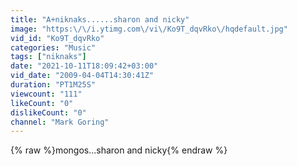 ```yaml
---
title: "A+niknaks......sharon and nicky"
image: "https:\/\/i.ytimg.com\/vi\/Ko9T_dqvRko\/hqdefault.jpg"
vid_id: "Ko9T_dqvRko"
categories: "Music"
tags: ["niknaks"]
date: "2021-10-11T18:09:42+03:00"
vid_date: "2009-04-04T14:30:41Z"
duration: "PT1M25S"
viewcount: "111"
likeCount: "0"
dislikeCount: "0"
channel: "Mark Goring"
---
```

{% raw %}mongos...sharon and nicky{% endraw %}
